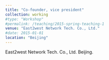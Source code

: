 ```yaml
---
title: "Co-founder, vice president"
collection: working
#type: "Workshop"
#permalink: /teaching/2015-spring-teaching-1
venue: "East2west Network Tech. Co., Ltd."
#date: 2015-01-01
location: "Beijing"
---
```


East2west Network Tech. Co., Ltd. Beijing.
